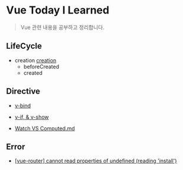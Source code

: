 # Vue Today I Learned
  
> Vue 관련 내용을 공부하고 정리합니다.

## LifeCycle
- creation [creation](https://github.com/alswj792000/TIL/blob/main/Vue/Vue_Today%20I%20Learned/Vue%20%EB%9D%BC%EC%9D%B4%ED%94%84%EC%82%AC%EC%9D%B4%ED%81%B4_Created.md "Vue 라이프사이클_Created.md")
	- beforeCreated
	- created

## Directive
- [v-bind](https://github.com/alswj792000/TIL/blob/main/Vue/Vue_Today%20I%20Learned/v-bind.md "v-bind.md")
- [v-if, & v-show](https://github.com/alswj792000/TIL/blob/main/Vue/Vue_Today%20I%20Learned/v-if%2C%20v-show.md "v-if, v-show.md")

- [Watch VS Computed.md](https://github.com/alswj792000/TIL/blob/main/Vue/Vue_Today%20I%20Learned/Watch%20VS%20Computed.md "Watch VS Computed.md")
  
## Error
- [[vue-router] cannot read properties of undefined (reading 'install')](https://github.com/alswj792000/TIL/blob/main/Vue/Vue_Today%20I%20Learned/%5Bvue-router%5D%20cannot%20read%20properties%20of%20undefined%20(reading%20'install').md "[vue-router] cannot read properties of undefined (reading 'install').md")
